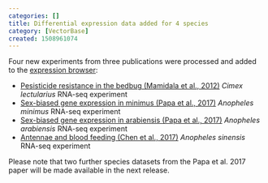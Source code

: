 ```yaml
---
categories: []
title: Differential expression data added for 4 species
category: [VectorBase]
created: 1508961074
---
```

<p>
Four new experiments from three publications were processed and added to the <a href="/expression-browser">expression browser</a>: <br><ul>
<li>
<a href="/expression-browser/experiment/SRP008480">Pesisticide resistance in the bedbug (Mamidala et al., 2012)</a> <i>Cimex lectularius</i> RNA-seq experiment</li>
<li>
<a href="/expression-browser/experiment/SRP083856.3">Sex-biased gene expression in minimus (Papa et al., 2017)</a> <i>Anopheles minimus</i> RNA-seq experiment</li>
<li>
<a href="/expression-browser/experiment/SRP083856.2">Sex-biased gene expression in arabiensis (Papa et al., 2017)</a> <i>Anopheles arabiensis</i> RNA-seq experiment</li>
<li>
<a href="/expression-browser/experiment/SRP101390">Antennae and blood feeding (Chen et al., 2017)</a> <i>Anopheles sinensis</i> RNA-seq experiment</li>
</ul>
Please note that two further species datasets from the Papa et al. 2017 paper will be made available in the next release.
</p>
